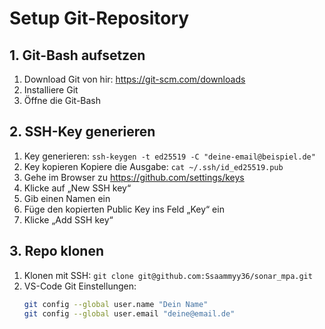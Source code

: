 # Setup Git-Repository

## 1. Git-Bash aufsetzen

1. Download Git von hir: https://git-scm.com/downloads<br>
2. Installiere Git<br>
3. Öffne die Git-Bash<br>

## 2. SSH-Key generieren

1. Key generieren: ``ssh-keygen -t ed25519 -C "deine-email@beispiel.de"``<br>
2. Key kopieren Kopiere die Ausgabe: ``cat ~/.ssh/id_ed25519.pub``<br>
3. Gehe im Browser zu https://github.com/settings/keys<br>
4. Klicke auf „New SSH key“<br>
5. Gib einen Namen ein<br>
6. Füge den kopierten Public Key ins Feld „Key“ ein<br>
6. Klicke „Add SSH key“<br>

## 3. Repo klonen
   
1. Klonen mit SSH: ``git clone git@github.com:Ssaammyy36/sonar_mpa.git``
2. VS-Code Git Einstellungen: 
    ```sh
    git config --global user.name "Dein Name"
    git config --global user.email "deine@email.de"
    ```


